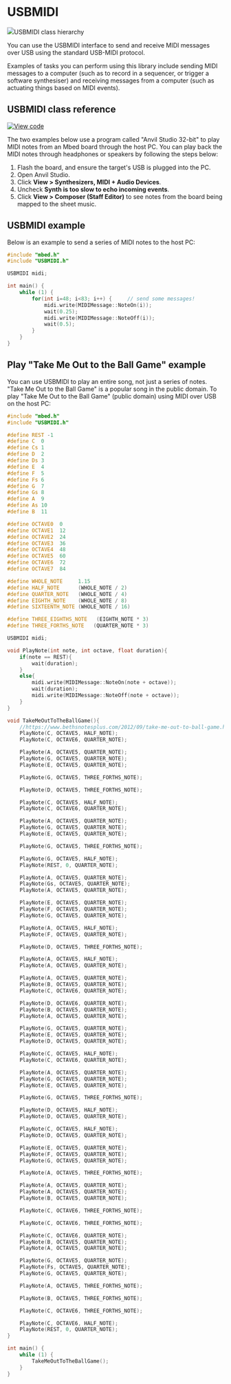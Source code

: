 # USBMIDI

<span class="images">![](https://os.mbed.com/docs/mbed-os/v5.13/mbed-os-api-doxy/class_u_s_b_m_i_d_i.png)<span>USBMIDI class hierarchy</span></span>

You can use the USBMIDI interface to send and receive MIDI messages over USB using the standard USB-MIDI protocol.

Examples of tasks you can perform using this library include sending MIDI messages to a computer (such as to record in a sequencer, or trigger a software synthesiser) and receiving messages from a computer (such as actuating things based on MIDI events).

## USBMIDI class reference

[![View code](https://www.mbed.com/embed/?type=library)](https://os.mbed.com/docs/mbed-os/v5.13/mbed-os-api-doxy/class_u_s_b_m_i_d_i.html)

The two examples below use a program called "Anvil Studio 32-bit" to play MIDI notes from an Mbed board through the host PC. You can play back the MIDI notes through headphones or speakers by following the steps below:

1. Flash the board, and ensure the target's USB is plugged into the PC.
2. Open Anvil Studio.
3. Click **View > Synthesizers, MIDI + Audio Devices**.
4. Uncheck **Synth is too slow to echo incoming events**.
5. Click **View > Composer (Staff Editor)** to see notes from the board being mapped to the sheet music.

## USBMIDI example  

Below is an example to send a series of MIDI notes to the host PC:    

```C++ TODO
#include "mbed.h"
#include "USBMIDI.h"

USBMIDI midi;

int main() {             
    while (1) {    
        for(int i=48; i<83; i++) {     // send some messages!
            midi.write(MIDIMessage::NoteOn(i));
            wait(0.25);
            midi.write(MIDIMessage::NoteOff(i));
            wait(0.5);
        }
    }
}
```

## Play "Take Me Out to the Ball Game" example

You can use USBMIDI to play an entire song, not just a series of notes. "Take Me Out to the Ball Game" is a popular song in the public domain. To play "Take Me Out to the Ball Game" (public domain) using MIDI over USB on the host PC:

```C++ TODO
#include "mbed.h"
#include "USBMIDI.h"

#define REST -1
#define C  0
#define Cs 1
#define D  2
#define Ds 3
#define E  4
#define F  5
#define Fs 6
#define G  7
#define Gs 8
#define A  9
#define As 10
#define B  11

#define OCTAVE0  0
#define OCTAVE1  12
#define OCTAVE2  24
#define OCTAVE3  36
#define OCTAVE4  48
#define OCTAVE5  60
#define OCTAVE6  72
#define OCTAVE7  84

#define WHOLE_NOTE     1.15
#define HALF_NOTE      (WHOLE_NOTE / 2)
#define QUARTER_NOTE   (WHOLE_NOTE / 4)
#define EIGHTH_NOTE    (WHOLE_NOTE / 8)
#define SIXTEENTH_NOTE (WHOLE_NOTE / 16)

#define THREE_EIGHTHS_NOTE   (EIGHTH_NOTE * 3)
#define THREE_FORTHS_NOTE   (QUARTER_NOTE * 3)

USBMIDI midi;

void PlayNote(int note, int octave, float duration){
    if(note == REST){
        wait(duration);
    }
    else{
        midi.write(MIDIMessage::NoteOn(note + octave));
        wait(duration);
        midi.write(MIDIMessage::NoteOff(note + octave));
    }    
}

void TakeMeOutToTheBallGame(){
    //https://www.bethsnotesplus.com/2012/09/take-me-out-to-ball-game.html
    PlayNote(C, OCTAVE5, HALF_NOTE);
    PlayNote(C, OCTAVE6, QUARTER_NOTE);

    PlayNote(A, OCTAVE5, QUARTER_NOTE);
    PlayNote(G, OCTAVE5, QUARTER_NOTE);
    PlayNote(E, OCTAVE5, QUARTER_NOTE);

    PlayNote(G, OCTAVE5, THREE_FORTHS_NOTE);

    PlayNote(D, OCTAVE5, THREE_FORTHS_NOTE);

    PlayNote(C, OCTAVE5, HALF_NOTE);
    PlayNote(C, OCTAVE6, QUARTER_NOTE);

    PlayNote(A, OCTAVE5, QUARTER_NOTE);
    PlayNote(G, OCTAVE5, QUARTER_NOTE);
    PlayNote(E, OCTAVE5, QUARTER_NOTE);

    PlayNote(G, OCTAVE5, THREE_FORTHS_NOTE);

    PlayNote(G, OCTAVE5, HALF_NOTE);
    PlayNote(REST, 0, QUARTER_NOTE);

    PlayNote(A, OCTAVE5, QUARTER_NOTE);
    PlayNote(Gs, OCTAVE5, QUARTER_NOTE);
    PlayNote(A, OCTAVE5, QUARTER_NOTE);

    PlayNote(E, OCTAVE5, QUARTER_NOTE);
    PlayNote(F, OCTAVE5, QUARTER_NOTE);
    PlayNote(G, OCTAVE5, QUARTER_NOTE);

    PlayNote(A, OCTAVE5, HALF_NOTE);
    PlayNote(F, OCTAVE5, QUARTER_NOTE);

    PlayNote(D, OCTAVE5, THREE_FORTHS_NOTE);

    PlayNote(A, OCTAVE5, HALF_NOTE);
    PlayNote(A, OCTAVE5, QUARTER_NOTE);

    PlayNote(A, OCTAVE5, QUARTER_NOTE);
    PlayNote(B, OCTAVE5, QUARTER_NOTE);
    PlayNote(C, OCTAVE6, QUARTER_NOTE);

    PlayNote(D, OCTAVE6, QUARTER_NOTE);
    PlayNote(B, OCTAVE5, QUARTER_NOTE);
    PlayNote(A, OCTAVE5, QUARTER_NOTE);

    PlayNote(G, OCTAVE5, QUARTER_NOTE);
    PlayNote(E, OCTAVE5, QUARTER_NOTE);
    PlayNote(D, OCTAVE5, QUARTER_NOTE);

    PlayNote(C, OCTAVE5, HALF_NOTE);
    PlayNote(C, OCTAVE6, QUARTER_NOTE);

    PlayNote(A, OCTAVE5, QUARTER_NOTE);
    PlayNote(G, OCTAVE5, QUARTER_NOTE);
    PlayNote(E, OCTAVE5, QUARTER_NOTE);

    PlayNote(G, OCTAVE5, THREE_FORTHS_NOTE);

    PlayNote(D, OCTAVE5, HALF_NOTE);
    PlayNote(D, OCTAVE5, QUARTER_NOTE);

    PlayNote(C, OCTAVE5, HALF_NOTE);
    PlayNote(D, OCTAVE5, QUARTER_NOTE);

    PlayNote(E, OCTAVE5, QUARTER_NOTE);
    PlayNote(F, OCTAVE5, QUARTER_NOTE);
    PlayNote(G, OCTAVE5, QUARTER_NOTE);

    PlayNote(A, OCTAVE5, THREE_FORTHS_NOTE);

    PlayNote(A, OCTAVE5, QUARTER_NOTE);
    PlayNote(A, OCTAVE5, QUARTER_NOTE);
    PlayNote(B, OCTAVE5, QUARTER_NOTE);

    PlayNote(C, OCTAVE6, THREE_FORTHS_NOTE);

    PlayNote(C, OCTAVE6, THREE_FORTHS_NOTE);

    PlayNote(C, OCTAVE6, QUARTER_NOTE);
    PlayNote(B, OCTAVE5, QUARTER_NOTE);
    PlayNote(A, OCTAVE5, QUARTER_NOTE);

    PlayNote(G, OCTAVE5, QUARTER_NOTE);
    PlayNote(Fs, OCTAVE5, QUARTER_NOTE);
    PlayNote(G, OCTAVE5, QUARTER_NOTE);

    PlayNote(A, OCTAVE5, THREE_FORTHS_NOTE);

    PlayNote(B, OCTAVE5, THREE_FORTHS_NOTE);

    PlayNote(C, OCTAVE6, THREE_FORTHS_NOTE);

    PlayNote(C, OCTAVE6, HALF_NOTE);
    PlayNote(REST, 0, QUARTER_NOTE);
}

int main() {
    while (1) {    
        TakeMeOutToTheBallGame();
    }
}

```
